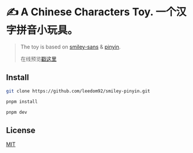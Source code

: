 # ✍️ A Chinese Characters Toy. 一个汉字拼音小玩具。

> The toy is based on [smiley-sans](https://github.com/atelier-anchor/smiley-sans) & [pinyin](https://github.com/hotoo/pinyin).
> 
> 在线预览[戳这里](https://leedom.me/smiley-pinyin/)

## Install
```sh
git clone https://github.com/leedom92/smiley-pinyin.git

pnpm install

pnpm dev
```

## License
[MIT](https://github.com/leedom92/smiley-pinyin/blob/master/LICENSE)